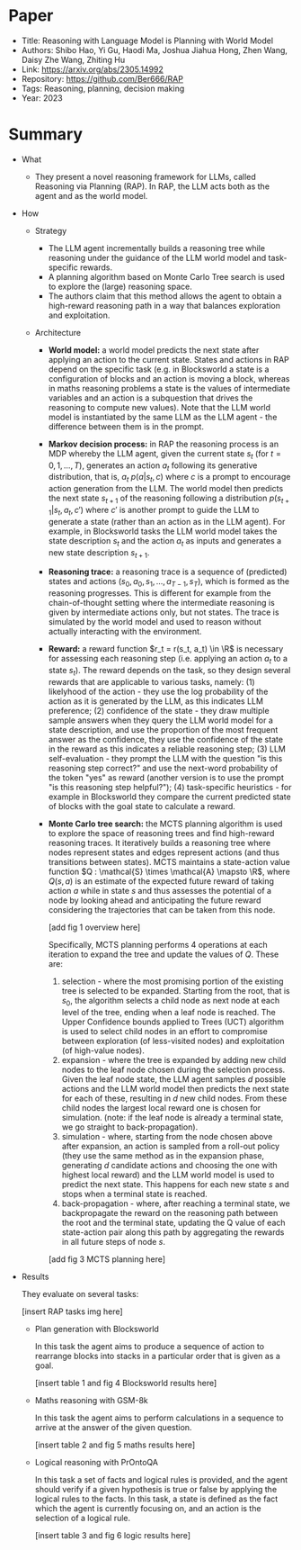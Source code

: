 # Paper

- Title: Reasoning with Language Model is Planning with World Model
- Authors: Shibo Hao, Yi Gu, Haodi Ma, Joshua Jiahua Hong, Zhen Wang, Daisy Zhe Wang, Zhiting Hu
- Link: https://arxiv.org/abs/2305.14992
- Repository: https://github.com/Ber666/RAP
- Tags: Reasoning, planning, decision making
- Year: 2023

# Summary

- What
  
  - They present a novel reasoning framework for LLMs, called Reasoning via Planning (RAP). In RAP, the LLM acts both as the agent and as the world model.

- How

  - Strategy
    - The LLM agent incrementally builds a reasoning tree while reasoning under the guidance of the LLM world model and task-specific rewards.
    - A planning algorithm based on Monte Carlo Tree search is used to explore the (large) reasoning space.
    - The authors claim that this method allows the agent to obtain a high-reward reasoning path in a way that balances exploration and exploitation.
  
  - Architecture
    
    - __World model:__ a world model predicts the next state after applying an action to the current state. States and actions in RAP depend on the specific task (e.g. in Blocksworld a state is a configuration of blocks and an action is moving a block, whereas in maths reasoning problems a state is the values of intermediate variables and an action is a subquestion that drives the reasoning to compute new values). Note that the LLM world model is instantiated by the same LLM as the LLM agent - the difference between them is in the prompt.
    - __Markov decision process:__ in RAP the reasoning process is an MDP whereby the LLM agent, given the current state $s_t$ (for $t=0,1,...,T$), generates an action $a_t$ following its generative distribution, that is, $a_t ~ p(a|s_t, c)$ where $c$ is a prompt to encourage action generation from the LLM. The world model then predicts the next state $s_{t+1}$ of the reasoning following a distribution $p(s_{t+1}|s_t, a_t, c')$ where $c'$ is another prompt to guide the LLM to generate a state (rather than an action as in the LLM agent). For example, in Blocksworld tasks the LLM world model takes the state description $s_t$ and the action $a_t$ as inputs and generates a new state description $s_{t+1}$.
    - __Reasoning trace:__ a reasoning trace is a sequence of (predicted) states and actions $(s_0, a_0, s_1, ..., a_{T-1}, s_T)$, which is formed as the reasoning progresses. This is different for example from the chain-of-thought setting where the intermediate reasoning is given by intermediate actions only, but not states. The trace is simulated by the world model and used to reason without actually interacting with the environment.
    - __Reward:__ a reward function $r_t = r(s_t, a_t) \in \R$ is necessary for assessing each reasoning step (i.e. applying an action $a_t$ to a state $s_t$). The reward depends on the task, so they design several rewards that are applicable to various tasks, namely: (1) likelyhood of the action -  they use the log probability of the action as it is generated by the LLM, as this indicates LLM preference; (2) confidence of the state - they draw multiple sample answers when they query the LLM world model for a state description, and use the proportion of the most frequent answer as the confidence, they use the confidence of the state in the reward as this indicates a reliable reasoning step; (3) LLM self-evaluation - they prompt the LLM with the question "is this reasoning step correct?" and use the next-word probability of the token "yes" as reward (another version is to use the prompt "is this reasoning step helpful?"); (4) task-specific heuristics - for example in Blocksworld they compare the current predicted state of blocks with the goal state to calculate a reward.
    - __Monte Carlo tree search:__ the MCTS planning algorithm is used to explore the space of reasoning trees and find high-reward reasoning traces. It iteratively builds a reasoning tree where nodes represent states and edges represent actions (and thus transitions between states). MCTS maintains a state-action value function $Q : \mathcal{S} \times \mathcal{A} \mapsto \R$, where $Q(s, a)$ is an estimate of the expected future reward of taking action $a$ while in state $s$ and thus assesses the potential of a node by looking ahead and anticipating the future reward considering the trajectories that can be taken from this node.
  
      [add fig 1 overview here]

      Specifically, MCTS planning performs 4 operations at each iteration to expand the tree and update the values of $Q$. These are: 
      1) selection - where the most promising portion of the existing tree is selected to be expanded. Starting from the root, that is $s_0$, the algorithm selects a child node as next node at each level of the tree, ending when a leaf node is reached. The Upper Confidence bounds applied to Trees (UCT) algorithm is used to select child nodes in an effort to compromise between exploration (of less-visited nodes) and exploitation (of high-value nodes).
      2) expansion - where the tree is expanded by adding new child nodes to the leaf node chosen during the selection process. Given the leaf node state, the LLM agent samples $d$ possible actions and the LLM world model then predicts the next state for each of these, resulting in $d$ new child nodes. From these child nodes the largest local reward one is chosen for simulation. (note: if the leaf node is already a terminal state, we go straight to back-propagation).
      3) simulation - where, starting from the node chosen above after expansion, an action is sampled from a roll-out policy (they use the same method as in the expansion phase, generating $d$ candidate actions and choosing the one with highest local reward) and the LLM world model is used to predict the next state. This happens for each new state $s$ and stops when a terminal state is reached. 
      4) back-propagation - where, after reaching a terminal state, we backpropagate the reward on the reasoning path between the root and the terminal state, updating the Q value of each state-action pair along this path by aggregating the rewards in all future steps of node $s$.

      [add fig 3 MCTS planning here]

- Results

  They evaluate on several tasks:

  [insert RAP tasks img here]

  - Plan generation with Blocksworld

    In this task the agent aims to produce a sequence of action to rearrange blocks into stacks in a particular order that is given as a goal.

    [insert table 1 and fig 4 Blocksworld results here]

  - Maths reasoning with GSM-8k

    In this task the agent aims to perform calculations in a sequence to arrive at the answer of the given question. 

    [insert table 2 and fig 5 maths results here]

  - Logical reasoning with PrOntoQA
    
    In this task a set of facts and logical rules is provided, and the agent should verify if a given hypothesis is true or false by applying the logical rules to the facts. In this task, a state is defined as the fact which the agent is currently focusing on, and an action is the selection of a logical rule.

    [insert table 3 and fig 6 logic results here]